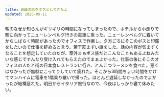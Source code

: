 ```yaml
---
title: 退職の話をボスとしてきたよ
updated: 2025-09-11
---
```

朝のなぜか知らんがギリギリの時間になってしまったので、ホテルから小走りで駅に向かってニューレンベルグ行きの電車に乗った。ニューレンベルグに着いてからしばらく時間があったのでオフィスで作業し、夕方ごろにそこのボスと印鑑をしたいので仕事を辞めると言う。若干筋まずい話をした。話の内容が気まずくなることを想定していたのだが、案外まぁポス族だとこんなこともあるよねみたいな感じですんなり受け入れてもらえたのでまぁよかった。仕事の後にそこのオフィスの人だと街の日本食レストランに行き、とんこつラーメンを食べた。悪くはなかったが無駄にこってりしていて疲れた。そこから3時間ちょい時間をかけてマンハイムに電車を1階乗り継いで帰った。ほとんど遅延しなかったのでよかったが結構疲れた。明日からイタリア旅行なので、今夜はしっかり寝て休みたい。
